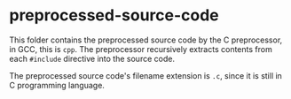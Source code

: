  # preprocessed-source-code

This folder contains the preprocessed source code by the C preprocessor, in GCC, this is `cpp`.  The preprocessor recursively extracts contents from each `#include` directive into the source code.

The preprocessed source code's filename extension is `.c`, since it is still in C programming language.